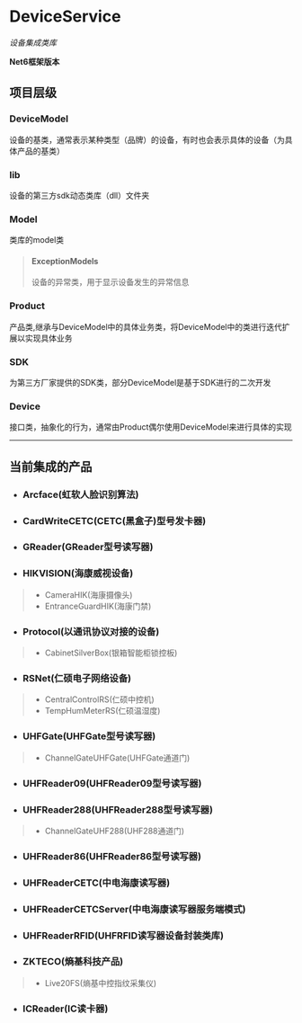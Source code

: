 # DeviceService

*设备集成类库*

**Net6框架版本**

## 项目层级

### DeviceModel
设备的基类，通常表示某种类型（品牌）的设备，有时也会表示具体的设备（为具体产品的基类）

### lib
设备的第三方sdk动态类库（dll）文件夹

### Model
类库的model类

>#### ExceptionModels
>设备的异常类，用于显示设备发生的异常信息

### Product
产品类,继承与DeviceModel中的具体业务类，将DeviceModel中的类进行迭代扩展以实现具体业务

### SDK
为第三方厂家提供的SDK类，部分DeviceModel是基于SDK进行的二次开发

### Device
接口类，抽象化的行为，通常由Product偶尔使用DeviceModel来进行具体的实现

***

## 当前集成的产品

* ### Arcface(虹软人脸识别算法)
* ### CardWriteCETC(CETC(黑盒子)型号发卡器)
* ### GReader(GReader型号读写器)
* ### HIKVISION(海康威视设备)
> * CameraHIK(海康摄像头)
> * EntranceGuardHIK(海康门禁)
* ### Protocol(以通讯协议对接的设备)
> * CabinetSilverBox(银箱智能柜锁控板)
* ### RSNet(仁硕电子网络设备)
> * CentralControlRS(仁硕中控机)
> * TempHumMeterRS(仁硕温湿度)
* ### UHFGate(UHFGate型号读写器)
> * ChannelGateUHFGate(UHFGate通道门)                                                                                                                                                                                                                                                                                                               
* ### UHFReader09(UHFReader09型号读写器)
* ### UHFReader288(UHFReader288型号读写器)
> * ChannelGateUHF288(UHF288通道门)
* ### UHFReader86(UHFReader86型号读写器)
* ### UHFReaderCETC(中电海康读写器)
* ### UHFReaderCETCServer(中电海康读写器服务端模式)
* ### UHFReaderRFID(UHFRFID读写器设备封装类库)
* ### ZKTECO(熵基科技产品)
> * Live20FS(熵基中控指纹采集仪)
* ### ICReader(IC读卡器)
